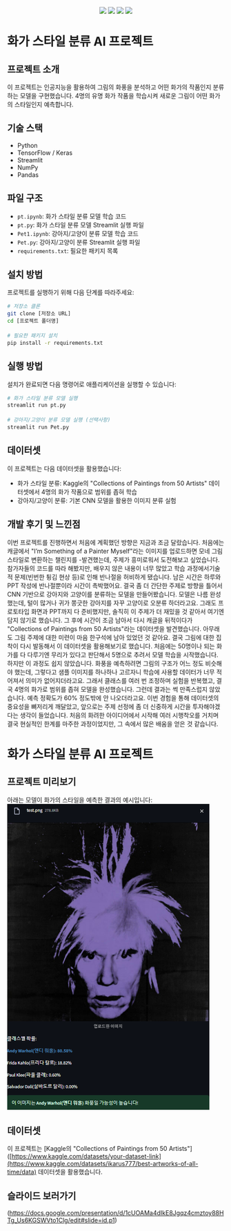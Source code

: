 <p align="center">
  <img src="https://img.shields.io/badge/python-3776AB?style=for-the-badge&logo=python&logoColor=white" />
  <img src="https://img.shields.io/badge/github-181717?style=for-the-badge&logo=github&logoColor=white" />
  <img src="https://img.shields.io/badge/streamlit-FF4B4B?style=for-the-badge&logo=streamlit&logoColor=white" />
  <img src="https://img.shields.io/badge/tensorflow-FF6F00?style=for-the-badge&logo=tensorflow&logoColor=white" />
</p>

# 화가 스타일 분류 AI 프로젝트

## 프로젝트 소개
이 프로젝트는 인공지능을 활용하여 그림의 화풍을 분석하고 어떤 화가의 작품인지 분류하는 모델을 구현했습니다. 4명의 유명 화가 작품을 학습시켜 새로운 그림이 어떤 화가의 스타일인지 예측합니다.

## 기술 스택
- Python
- TensorFlow / Keras
- Streamlit
- NumPy
- Pandas

## 파일 구조
- `pt.ipynb`: 화가 스타일 분류 모델 학습 코드
- `pt.py`: 화가 스타일 분류 모델 Streamlit 실행 파일
- `Pet1.ipynb`: 강아지/고양이 분류 모델 학습 코드
- `Pet.py`: 강아지/고양이 분류 Streamlit 실행 파일
- `requirements.txt`: 필요한 패키지 목록

## 설치 방법
프로젝트를 실행하기 위해 다음 단계를 따라주세요:

```bash
# 저장소 클론
git clone [저장소 URL]
cd [프로젝트 폴더명]

# 필요한 패키지 설치
pip install -r requirements.txt
```

## 실행 방법
설치가 완료되면 다음 명령어로 애플리케이션을 실행할 수 있습니다:

```bash
# 화가 스타일 분류 모델 실행
streamlit run pt.py

# 강아지/고양이 분류 모델 실행 (선택사항)
streamlit run Pet.py
```

## 데이터셋
이 프로젝트는 다음 데이터셋을 활용했습니다:
- 화가 스타일 분류: Kaggle의 "Collections of Paintings from 50 Artists" 데이터셋에서 4명의 화가 작품으로 범위를 좁혀 학습
- 강아지/고양이 분류: 기본 CNN 모델을 활용한 이미지 분류 실험

## 개발 후기 및 느낀점

이번 프로젝트를 진행하면서 처음에 계획했던 방향은 지금과 조금 달랐습니다. 처음에는 캐글에서 "I’m Something of a Painter Myself"라는 이미지를 업로드하면 모네 그림 스타일로 변환하는 챌린지를 -발견했는데, 주제가 흥미로워서 도전해보고 싶었습니다. 참가자들의 코드를 따라 해봤지만, 배우지 않은 내용이 너무 많았고 학습 과정에서기술적 문제(빈번한 튕김 현상 등)로 인해 반나절을 허비하게 됐습니다.
남은 시간은 하루와 PPT 작성에 반나절뿐이라 시간이 촉박했어요. 결국 좀 더 간단한 주제로 방향을 틀어서 CNN 기반으로 강아지와 고양이를 분류하는 모델을 만들어봤습니다. 모델은 나름 완성했는데, 
털이 많거나 귀가 쫑긋한 강아지를 자꾸 고양이로 오분류 하더라고요. 그래도 프로토타입 화면과 PPT까지 다 준비했지만, 솔직히 이 주제가 더 재밌을 것 같아서 여기엔 담지 않기로 했습니다. 그 후에 시간이 조금 남아서 다시 캐글을 뒤적이다가 "Collections of Paintings from 50 Artists"라는 데이터셋을 발견했습니다. 아무래도 그림 주제에 대한 미련이 마음 한구석에 남아 있었던 것 같아요. 결국 그림에 대한 집착이 다시 발동해서 이 데이터셋을 활용해보기로 했습니다. 처음에는 50명이나 되는 화가를 다 다루기엔 무리가 있다고 판단해서 5명으로 추려서 모델 학습을 시작했습니다. 하지만 이 과정도 쉽지 않았습니다. 
화풍을 예측하려면 그림의 구조가 어느 정도 비슷해야 했는데, 그렇다고 샘플 이미지를 하나하나 고르자니 학습에 사용할 데이터가 너무 적어져서 의미가 없어지더라고요. 
그래서 클래스를 여러 번 조정하며 실험을 반복했고, 결국 4명의 화가로 범위를 좁혀 모델을 완성했습니다. 그런데 결과는 썩 만족스럽지 않았습니다. 예측 정확도가 60% 정도밖에 안 나오더라고요. 
이번 경험을 통해 데이터셋의 중요성을 뼈저리게 깨달았고, 앞으로는 주제 선정에 좀 더 신중하게 시간을 투자해야겠다는 생각이 들었습니다. 
처음의 화려한 아이디어에서 시작해 여러 시행착오를 거치며 결국 현실적인 한계를 마주한 과정이었지만, 그 속에서 많은 배움을 얻은 것 같습니다.


# 화가 스타일 분류 AI 프로젝트

## 프로젝트 미리보기
아래는 모델이 화가의 스타일을 예측한 결과의 예시입니다:
![예측 결과](./result.png "화가 스타일 예측 결과")


## 데이터셋
이 프로젝트는 [Kaggle의 "Collections of Paintings from 50 Artists"]([https://www.kaggle.com/datasets/your-dataset-link](https://www.kaggle.com/datasets/ikarus777/best-artworks-of-all-time/data) 데이터셋을 활용했습니다.


## 슬라이드 보러가기
(https://docs.google.com/presentation/d/1cUOAMa4dIkE8Jgqz4cmztoy88HTg_Us6KGSWVto1Clg/edit#slide=id.p1)
